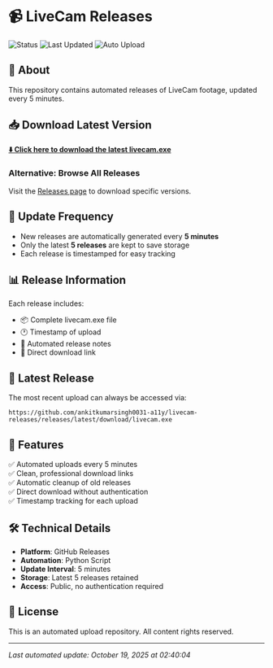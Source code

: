 # 📹 LiveCam Releases

![Status](https://img.shields.io/badge/status-active-success.svg)
![Last Updated](https://img.shields.io/badge/last%20updated-2025--10--19-blue.svg)
![Auto Upload](https://img.shields.io/badge/auto%20upload-every%205min-orange.svg)

## 🎯 About

This repository contains automated releases of LiveCam footage, updated every 5 minutes.

## 📥 Download Latest Version

**[⬇️ Click here to download the latest livecam.exe](https://github.com/ankitkumarsingh0031-a11y/livecam-releases/releases/latest/download/livecam.exe)**

### Alternative: Browse All Releases

Visit the [Releases page](https://github.com/ankitkumarsingh0031-a11y/livecam-releases/releases) to download specific versions.

## 🔄 Update Frequency

- New releases are automatically generated every **5 minutes**
- Only the latest **5 releases** are kept to save storage
- Each release is timestamped for easy tracking

## 📊 Release Information

Each release includes:
- 📦 Complete livecam.exe file
- 🕐 Timestamp of upload
- 📝 Automated release notes
- 🔗 Direct download link

## 🚀 Latest Release

The most recent upload can always be accessed via:
```
https://github.com/ankitkumarsingh0031-a11y/livecam-releases/releases/latest/download/livecam.exe
```

## 📌 Features

✅ Automated uploads every 5 minutes  
✅ Clean, professional download links  
✅ Automatic cleanup of old releases  
✅ Direct download without authentication  
✅ Timestamp tracking for each upload  

## 🛠️ Technical Details

- **Platform**: GitHub Releases
- **Automation**: Python Script
- **Update Interval**: 5 minutes
- **Storage**: Latest 5 releases retained
- **Access**: Public, no authentication required

## 📝 License

This is an automated upload repository. All content rights reserved.

---

*Last automated update: October 19, 2025 at 02:40:04*
